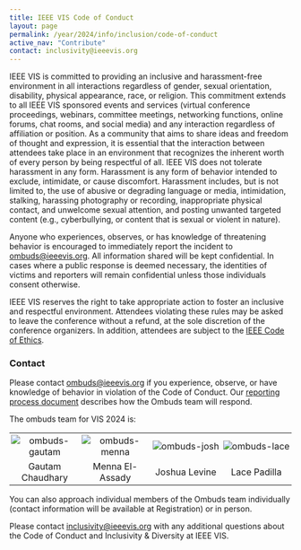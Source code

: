 ```yaml
---
title: IEEE VIS Code of Conduct
layout: page
permalink: /year/2024/info/inclusion/code-of-conduct
active_nav: "Contribute"
contact: inclusivity@ieeevis.org
---
```


IEEE VIS is committed to providing an inclusive and harassment-free environment in all interactions regardless of gender, sexual orientation, disability, physical appearance, race, or religion. This commitment extends to  all IEEE VIS sponsored events and services (virtual conference proceedings, webinars, committee meetings, networking functions, online forums, chat rooms, and social media) and any interaction regardless of affiliation or position. As a community that aims to share ideas and freedom of thought and expression, it is essential that the interaction between attendees take place in an environment that recognizes the inherent worth of every person by being respectful of all. IEEE VIS does not tolerate harassment in any form. Harassment is any form of behavior intended to exclude, intimidate, or cause discomfort. Harassment includes, but is not limited to, the use of abusive or degrading language or media, intimidation, stalking, harassing photography or recording, inappropriate physical contact, and unwelcome sexual attention, and posting unwanted targeted content (e.g., cyberbullying, or content that is sexual or violent in nature). 

Anyone who experiences, observes, or has knowledge of threatening behavior is encouraged to immediately report the incident to [ombuds@ieeevis.org](mailto:ombuds@ieeevis.org). All information shared will be kept confidential. In cases where a public response is deemed necessary, the identities of victims and reporters will remain confidential unless those individuals consent otherwise.

IEEE VIS reserves the right to take appropriate action to foster an inclusive and respectful environment. Attendees violating these rules may be asked to leave the conference without a refund, at the sole discretion of the conference organizers. In addition, attendees are subject to the [IEEE Code of Ethics](https://www.ieee.org/about/corporate/governance/p7-8.html).

### Contact

Please contact [ombuds@ieeevis.org](mailto:ombuds@ieeevis.org) if you experience, observe, or have knowledge of behavior in violation of the Code of Conduct.  Our [reporting process document](coc-reporting-process) describes how the Ombuds team will respond.

The ombuds team for VIS 2024 is: 

<center>
<table style="text-align: center;">
  <tbody>
    <tr>
      <td style="padding: 3px; width: 25%;"><img src="/year/2024/assets/ombuds-gautam.jpeg" alt="ombuds-gautam" style="min-width: 100px"/></td>
      <td style="padding: 3px; width: 25%;"><img src="/year/2024/assets/ombuds-menna.jpeg" alt="ombuds-menna" style="min-width: 100px"/></td>
      <td style="padding: 3px; width: 25%;"><img src="/year/2024/assets/ombuds-josh.jpeg" alt="ombuds-josh" style="min-width: 100px"/></td>
      <td style="padding: 3px; width: 25%;"><img src="/year/2024/assets/ombuds-lace.jpeg" alt="ombuds-lace" style="min-width: 100px"/></td>
    </tr>
    <tr>
      <td style="padding: 3px; width: 25%;">Gautam Chaudhary</td>
      <td style="padding: 3px; width: 25%;">Menna El-Assady</td>
      <td style="padding: 3px; width: 25%;">Joshua Levine</td>
      <td style="padding: 3px; width: 25%;">Lace Padilla</td>
    </tr>
  </tbody>
</table>
</center>

You can also approach individual members of the Ombuds team individually (contact information will be available at Registration) or in person.

Please contact [inclusivity@ieeevis.org](mailto:inclusivity@ieeevis.org) with any additional questions about the Code of Conduct and Inclusivity & Diversity at IEEE VIS.
 
